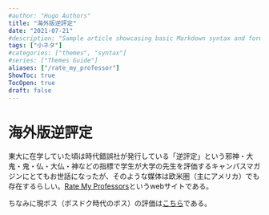 ```yaml
---
#author: "Hugo Authors"
title: "海外版逆評定"
date: "2021-07-21"
#description: "Sample article showcasing basic Markdown syntax and formatting for HTML elements."
tags: ["小ネタ"]
#categories: ["themes", "syntax"]
#series: ["Themes Guide"]
aliases: ["/rate_my_professor"]
ShowToc: true
TocOpen: true
draft: false
---
```



# 海外版逆評定

東大に在学していた頃は時代錯誤社が発行している「逆評定」という邪神・大鬼・鬼・仏・大仏・神などの指標で学生が大学の先生を評価するキャンパスマガジンにとてもお世話になったが、そのような媒体は欧米圏（主にアメリカ）でも存在するらしい。[Rate My Professors](https://www.ratemyprofessors.com/)というwebサイトである。

ちなみに現ボス（ポスドク時代のボス）の評価は[こちら](https://www.ratemyprofessors.com/ShowRatings.jsp?tid=2465042)である。
